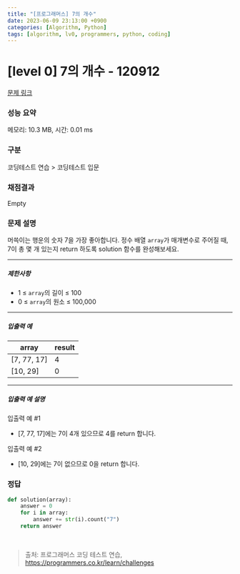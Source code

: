 ```yaml
---
title: "[프로그래머스] 7의 개수"
date: 2023-06-09 23:13:00 +0900
categories: [Algorithm, Python]
tags: [algorithm, lv0, programmers, python, coding]
---
```


# [level 0] 7의 개수 - 120912

[문제 링크](https://school.programmers.co.kr/learn/courses/30/lessons/120912)

### 성능 요약

메모리: 10.3 MB, 시간: 0.01 ms

### 구분

코딩테스트 연습 > 코딩테스트 입문

### 채점결과

Empty

### 문제 설명

<p>머쓱이는 행운의 숫자 7을 가장 좋아합니다. 정수 배열 <code>array</code>가 매개변수로 주어질 때, 7이 총 몇 개 있는지 return 하도록 solution 함수를 완성해보세요.</p>

<hr>

<h5>제한사항</h5>

<ul>
<li>1 ≤ <code>array</code>의 길이 ≤ 100</li>
<li>0 ≤ <code>array</code>의 원소 ≤ 100,000</li>
</ul>

<hr>

<h5>입출력 예</h5>

| array       | result |
|-------------|--------|
| [7, 77, 17] | 4      |
| [10, 29]    | 0      |

<hr>

<h5>입출력 예 설명</h5>

<p>입출력 예 #1</p>

<ul>
<li>[7, 77, 17]에는 7이 4개 있으므로 4를 return 합니다.</li>
</ul>

<p>입출력 예 #2</p>

<ul>
<li>[10, 29]에는 7이 없으므로 0을 return 합니다.</li>
</ul>

### 정답

```python
def solution(array):
    answer = 0
    for i in array:
        answer += str(i).count("7")
    return answer
```

<br>

> 출처: 프로그래머스 코딩 테스트 연습, https://programmers.co.kr/learn/challenges
